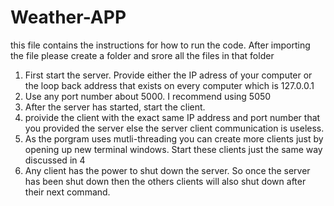 # Weather-APP
this file contains the instructions for how to run the code.
After importing the file please create a folder and srore all the files in that folder


1. First start the server. Provide either the IP adress of your computer or the loop back address that exists on every computer which is 127.0.0.1
2. Use any port number about 5000. I recommend using 5050   
3. After the server has started, start the client. 
4. proivide the client with the exact same IP address and port number that you provided the server else the server client communication is useless.
5. As the porgram uses mutli-threading you can create more clients just by opening up new terminal windows. Start these clients just the same way discussed in 4
6. Any client has the power to shut down the server. So once the server has been shut down then the others clients will also shut down after their next command. 
